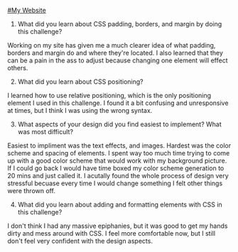 [#My Website](http://gaw1990.github.io/index)



1. What did you learn about CSS padding, borders, and margin by doing this challenge?

Working on my site has given me a much clearer idea of what padding, borders and margin do and where they're located. I also learned that they can be a pain in the ass to adjust because changing one element will effect others.

2. What did you learn about CSS positioning?

I learned how to use relative positioning, which is the only positioning element I used in this challenge. I found it a bit confusing and unresponsive at times, but I think I was using the wrong syntax. 

3. What aspects of your design did you find easiest to implement? What was most difficult?

Easiest to impliment was the text effects, and images. Hardest was the color scheme and spacing of elements. I spent way too much time trying to come up with a good color scheme that would work with my background picture. If I could go back I would have time boxed my color scheme generation to 20 mins and just called it. I acutally found the whole process of design very stressful becuase every time I would change something I felt other things were thrown off. 

4. What did you learn about adding and formatting elements with CSS in this challenge?

I don't think I had any massive epiphanies, but it was good to get my hands dirty and mess around with CSS. I feel more comfortable now, but I still don't feel very confident with the design aspects. 